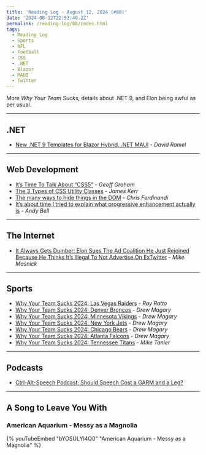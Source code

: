 ```yaml
---
title: 'Reading Log - August 12, 2024 (#88)'
date: '2024-08-12T22:53:40.2Z'
permalink: /reading-log/88/index.html
tags:
  - Reading Log
  - Sports
  - NFL
  - Football
  - CSS
  - .NET
  - Blazor
  - MAUI
  - Twitter
---
```


More *Why Your Team Sucks*, details about .NET 9, and Elon being awful as per usual.
<!-- excerpt -->

---

## .NET

- [New .NET 9 Templates for Blazor Hybrid, .NET MAUI](https://visualstudiomagazine.com/Articles/2024/06/20/net-9-preview-5.aspx) - *David Ramel*

---

## Web Development

- [It’s Time To Talk About “CSS5”](https://css-tricks.com/its-time-to-talk-about-css5/) - *Geoff Graham*
- [The 3 Types of CSS Utility Classes](https://www.jameskerr.blog/posts/3-types-of-css-utility-classes/) - *James Kerr*
- [The many ways to hide things in the DOM](https://gomakethings.com/the-many-ways-to-hide-things-in-the-dom/) - *Chris Ferdinandi*
- [It’s about time I tried to explain what progressive enhancement actually is](https://piccalil.li/blog/its-about-time-i-tried-to-explain-what-progressive-enhancement-actually-is/?ref=main-rss-feed) - *Andy Bell*

---

## The Internet

- [It Always Gets Dumber: Elon Sues The Ad Coalition He Just Rejoined Because He Thinks It’s Illegal To Not Advertise On ExTwitter](https://www.techdirt.com/2024/08/07/it-always-gets-dumber-elon-sues-the-ad-coalition-he-just-rejoined-because-he-thinks-its-illegal-to-not-advertise-on-extwitter/) - *Mike Masnick*

---

## Sports

- [Why Your Team Sucks 2024: Las Vegas Raiders](https://defector.com/why-your-team-sucks-2024-las-vegas-raiders) - *Ray Ratto*
- [Why Your Team Sucks 2024: Denver Broncos](https://defector.com/why-your-team-sucks-2024-denver-broncos) - *Drew Magary*
- [Why Your Team Sucks 2024: Minnesota Vikings](https://defector.com/why-your-team-sucks-2024-minnesota-vikings) - *Drew Magary*
- [Why Your Team Sucks 2024: New York Jets](https://defector.com/why-your-team-sucks-2024-new-york-jets) - *Drew Magary*
- [Why Your Team Sucks 2024: Chicago Bears](https://defector.com/why-your-team-sucks-2024-chicago-bears) - *Drew Magary*
- [Why Your Team Sucks 2024: Atlanta Falcons](https://defector.com/why-your-team-sucks-2024-atlanta-falcons) - *Drew Magary*
- [Why Your Team Sucks 2024: Tennessee Titans](https://defector.com/why-your-team-sucks-2024-tennessee-titans) - *Mike Tanier*

---

## Podcasts

- [Ctrl-Alt-Speech Podcast: Should Speech Cost a GARM and a Leg?](https://podcast.ctrlaltspeech.com/2315966/15559376-should-speech-cost-a-garm-and-a-leg)

---

## A Song to Leave You With

### American Aquarium - Messy as a Magnolia

{% youTubeEmbed "bYOSULYl4Q0" "American Aquarium - Messy as a Magnolia" %}

